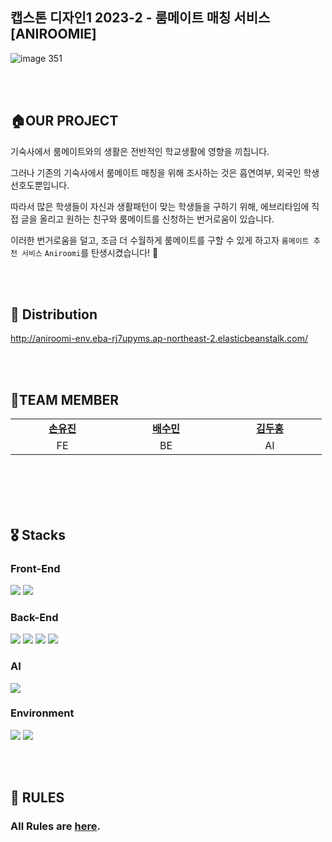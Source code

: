 ## 캡스톤 디자인1 2023-2 - 룸메이트 매칭 서비스[ANIROOMIE]
![image 351](https://github.com/Capstone-2023-2/.github/assets/81398185/c785e12e-9e39-4021-a9d2-20d5d1020ea1)

<br>
<br>

## 🏠OUR PROJECT

기숙사에서 룸메이트와의 생활은 전반적인 학교생활에 영향을 끼칩니다. 

그러나 기존의 기숙사에서 룸메이트 매칭을 위해 조사하는 것은 흡연여부, 외국인 학생 선호도뿐입니다.

따라서 많은 학생들이 자신과 생활패턴이 맞는 학생들을 구하기 위해,
에브리타임에 직접 글을 올리고 원하는 친구와 룸메이트를 신청하는 번거로움이 있습니다.

이러한 번거로움을 덜고, 조금 더 수월하게 룸메이트를 구할 수 있게 하고자 `룸메이트 추천 서비스` `Aniroomi`를 탄생시켰습니다! 🥳

<br>
<br>

## 🚀 Distribution
http://aniroomi-env.eba-rj7upyms.ap-northeast-2.elasticbeanstalk.com/

<br>
<br>

## 👥TEAM MEMBER
<table>
    <tr align="center">
        <td style="min-width: 150px;">
            <a href="https://github.com/causyj">
              <b>손유진</b>
            </a>
        </td>
        <td style="min-width: 150px;">
            <a href="https://github.com/sumsum07">
              <b>배수민</b>
            </a>
        </td>
        <td style="min-width: 150px;">
            <a href="https://github.com/DooHongKm">
              <b>김두홍</b>
            </a> 
        </td>
    </tr>
    <tr align="center">
        <td>
            FE 
        </td>
        <td>
            BE
        </td>
        <td>
            AI
        </td>
    </tr>
</table>
<br/><br/>

<br>
<br>

## 🎖️ Stacks 
### Front-End
<img src="https://img.shields.io/badge/react-61DAFB?style=for-the-badge&logo=react&logoColor=white?"> <img src="https://img.shields.io/badge/tailwindcss-06B6D4?style=for-the-badge&logo=tailwindcss&logoColor=white">

### Back-End
<img src="https://img.shields.io/badge/springboot-6DB33F?style=for-the-badge&logo=springboot&logoColor=white"> <img src="https://img.shields.io/badge/IntelliJ IDEA-000000?style=for-the-badge&logo=IntelliJ IDEA&logoColor=white"> <img src="https://img.shields.io/badge/mysql-4479A1?style=for-the-badge&logo=mysql&logoColor=white"> <img src="https://img.shields.io/badge/elastic-005571?style=for-the-badge&logo=elastic&logoColor=white"> 

### AI
<img src="https://img.shields.io/badge/fastapi-009688?style=for-the-badge&logo=fastapi&logoColor=white?"> 

### Environment
 <img src="https://img.shields.io/badge/Git-F05032?style=for-the-badge&logo=Git&logoColor=white"> <img src="https://img.shields.io/badge/Github-181717?style=for-the-badge&logo=Github&logoColor=white">
 
<br>
<br>

## 🤝 RULES
### All Rules are [here](./Rules.md).
